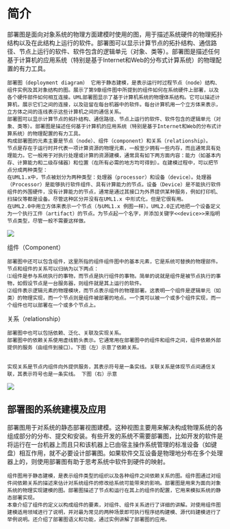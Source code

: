 # 简介

​             部署图是面向对象系统的物理方面建模时使用的图，用于描述系统硬件的物理拓扑结构以及在此结构上运行的软件。部署图可以显示计算节点的拓扑结构、通信路径、节点上运行的软件、软件包含的逻辑单元（对象、类等）。部署图是描述任何基于计算机的应用系统（特别是基于Internet和Web的分布式计算系统）的物理配置的有力工具。



```
部署图（deployment diagram） 它用于静态建模，是表示运行时过程节点（node）结构、组件实例及其对象结构的图。展示了第9章组件图中所提到的组件如何在系统硬件上部署，以及各个硬件部件如何相互连接。UML部署图显示了基于计算机系统的物理体系结构。它可以描述计算机，展示它们之间的连接，以及驻留在每台机器中的软件。每台计算机用一个立方体来表示，立方体之间的连线表示这些计算机之间的通信关系。 
部署图可以显示计算节点的拓扑结构、通信路径、节点上运行的软件、软件包含的逻辑单元（对象、类等）。部署图是描述任何基于计算机的应用系统（特别是基于Internet和Web的分布式计算系统）的物理配置的有力工具。
构成部署图的元素主要是节点（node）、组件（component）和关系（relationship）。 
节点是存在于运行时并代表一项计算资源的物理元素，一般至少拥有一些内存，而且通常具有处理能力。它一般用于对执行处理或计算的资源建模，通常具有如下两方面内容：能力（如基本内存、计算能力和二级存储器）和位置（在所有必需的地方均可得到）。在建模过程中，可以把节点分成两种类型：
在UML1.x中，节点被划分为两种类型：处理器（processor）和设备（device）。处理器（Processor）是能够执行软件组件、具有计算能力的节点。设备（Device）是不能执行软件组件的外围硬件，没有计算能力的节点，通常是通过其接口为外界提供某种服务，例如打印机、扫描仪等都是设备。尽管这种区分并没有在UML1.x 中形式化，但是它很有用。
在UML2.0中用立方体来表示一个节点（与UML1.x 例图一样）。UML2.0正式地把一个设备定义为一个执行工件（artifact）的节点。为节点起一个名字，并添加关键字<<device>>来指明节点类型，尽管一般不需要这样做。 

```

![](https://raw.githubusercontent.com/ZanderZhao/images/master/img2019/20191123232241.png)

组件（Component）

```
部署图中还可以包含组件，这里所指的组件组件图中的基本元素，它是系统可替换的物理部件。
节点和组件的关系可以归纳为以下两点： 
⑴组件是参与系统执行的事物，而节点是执行组件的事物。简单的说就是组件是被节点执行的事物，如假设节点是一台服务器，则组件就是其上运行的软件。
⑵组件表示逻辑元素的物理模块，而节点表示组件的物理部署。这表明一个组件是逻辑单元（如类）的物理实现，而一个节点则是组件被部署的地点。一个类可以被一个或多个组件实现，而一个组件也可以部署在一个或多个节点上。

```

关系（relationship）

```
部署图中也可以包括依赖、泛化、关联及实现关系。
部署图中的依赖关系使用虚线箭头表示。它通常用在部署图中的组件和组件之间，组件依赖外部提供的服务（由组件到接口）。下图（左）示意了依赖关系。


实现关系是节点内组件向外提供服务，其表示符号是一条实线。关联关系是体现节点间通信关联，其表示符号也是一条实线。 下图（右）示意

```



![](https://raw.githubusercontent.com/ZanderZhao/images/master/img2019/20191123232332.png)





## 部署图的系统建模及应用

部署图用于对系统的静态部署视图建模。这种视图主要用来解决构成物理系统的各组成部分的分布、提交和安装。有些开发的系统不需要部署图，比如开发的软件是将运行在一台机器上而且只和该机器上已由宿主操作系统管理的标准设备（如键盘）相互作用，就不必要设计部署图。如果软件交互设备是物理地分布在多个处理器上的，则使用部署图有助于思考系统中软件到硬件的映射。



```
组件图用于静态建模，是表示组件类型的组织以及各种组件之间依赖关系的图。组件图通过对组件间依赖关系的描述来估计对系统组件的修改给系统可能带来的影响。部署图是用来为面向对象系统的物理实现建模的图。部署图描述了节点和运行在其上的组件的配置，它用来模拟系统的静态部署实现。
本章介绍了组件的定义以构成组件的要素，对组件、组件关系进行了详细的讲解。对使用组件图建模适用领域进行了说明，并对最为常见的两种场景即可执行程序结构建模、源代码建模进行了举例说明。还介绍了部署图语义和功能，通过实例讲解了部署图的应用。

```















